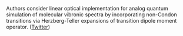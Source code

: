 
Authors consider linear optical implementation for analog quantum simulation of molecular vibronic spectra by incorporating non-Condon transitions via Herzberg-Teller expansions of transition dipole moment operator. ([Twitter](https://twitter.com/JoshuahHeath/status/1326908074611908613))
